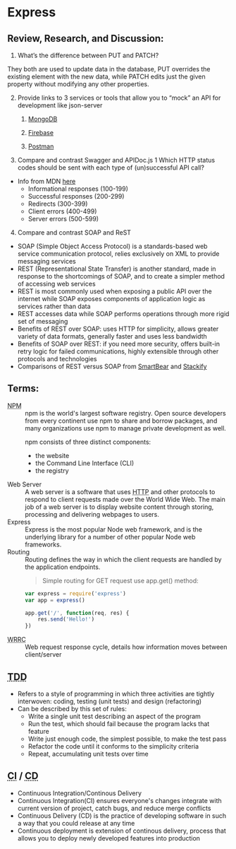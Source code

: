 # Express


## Review, Research, and Discussion:
1. What’s the difference between PUT and PATCH?

They both are used to update data in the database, PUT overrides the existing element with the new data, while PATCH edits just the given property without modifying any other properties.

2. Provide links to 3 services or tools that allow you to “mock” an API for development like json-server

    1. [MongoDB](https://www.mongodb.com/)

    2. [Firebase](https://firebase.google.com/)

    3. [Postman](https://www.postman.com/)

3. Compare and contrast Swagger and APIDoc.js 1 Which HTTP status codes should be sent with each type of (un)successful API call?
- Info from MDN [here](https://developer.mozilla.org/en-US/docs/Web/HTTP/Status)
  - Informational responses (100-199)
  - Successful responses (200-299)
  - Redirects (300-399)
  - Client errors (400-499)
  - Server errors (500-599)

4. Compare and contrast SOAP and ReST
- SOAP (Simple Object Access Protocol) is a standards-based web service communication protocol, relies exclusively on XML to provide messaging services
- REST (Representational State Transfer) is another standard, made in response to the shortcomings of SOAP, and to create a simpler method of accessing web services
- REST is most commonly used when exposing a public API over the internet while SOAP exposes components of application logic as services rather than data
- REST accesses data while SOAP performs operations through more rigid set of messaging 
- Benefits of REST over SOAP: uses HTTP for simplicity, allows greater variety of data formats, generally faster and uses less bandwidth
- Benefits of SOAP over REST: if you need more security, offers built-in retry logic for failed communications, highly extensible through other protocols and technologies
- Comparisons of REST versus SOAP from [SmartBear](https://smartbear.com/blog/soap-vs-rest-whats-the-difference/) and [Stackify](https://stackify.com/soap-vs-rest/)


## Terms:
<dl>
  <dt><abbr title="Node Package Manager">NPM</abbr></dt>
  <dd>npm is the world's largest software registry. Open source developers from every continent use npm to share and borrow packages, and many organizations use npm to manage private development as well.

  npm consists of three distinct components:
  * the website
  * the Command Line Interface (CLI)
  * the registry</dd>
  <dt>Web Server</dt>
  <dd>A web server is a software that uses <abbr title="Hypertext Transfer Protocol">HTTP</abbr> and other protocols to respond to client requests made over the World Wide Web. The main job of a web server is to display website content through storing, processing and delivering webpages to users.</dd>
  <dt>Express</dt>
  <dd>Express is the most popular Node web framework, and is the underlying library for a number of other popular Node web frameworks.</dd>
  <dt>Routing</dt>
  <dd>Routing defines the way in which the client requests are handled by the application endpoints.

  > Simple routing for GET request use app.get() method:
  ```js
  var express = require('express')
  var app = express()

  app.get('/', function(req, res) {
      res.send('Hello!')
  })
  ```

  </dd>
  <dt><abbr title="Web Request/Responce Cycle">WRRC</abbr></dt>
  <dd>Web request response cycle, details how information moves between client/server</dd>
</dl>


## <abbr title="Test Driven Development">TDD</abbr>
- Refers to a style of programming in which three activities are tightly interwoven: coding, testing (unit tests) and design (refactoring)
- Can be described by this set of rules:
  - Write a single unit test describing an aspect of the program
  - Run the test, which should fail because the program lacks that feature
  - Write just enough code, the simplest possible, to make the test pass
  - Refactor the code until it conforms to the simplicity criteria
  - Repeat, accumulating unit tests over time


## <abbr title="Continious Intergration">CI</abbr> / <abbr title="Continious Development / Continious Deployment">CD</abbr>
- Continuous Integration/Continous Delivery
- Continuous Integration(CI) ensures everyone's changes integrate with current version of project, catch bugs, and reduce merge conflicts
- Continuous Delivery (CD) is the practice of developing software in such a way that you could release at any time
- Continuous deployment is extension of continous delivery, process that allows you to deploy newly developed features into production
